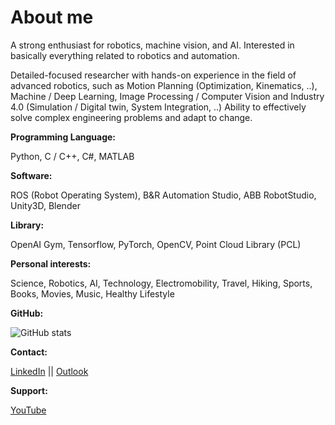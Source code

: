 # About me

A strong enthusiast for robotics, machine vision, and AI. Interested in basically everything related to robotics and automation.

Detailed-focused researcher with hands-on experience in the field of advanced robotics, such as Motion Planning (Optimization, Kinematics, ..), Machine / Deep Learning, Image Processing / Computer Vision and Industry 4.0 (Simulation / Digital twin, System Integration, ..) Ability to effectively solve complex engineering problems and adapt to change.

**Programming Language:**

Python, C / C++, C#, MATLAB

**Software:**

ROS (Robot Operating System), B&R Automation Studio, ABB RobotStudio, Unity3D, Blender

**Library:**

OpenAI Gym, Tensorflow, PyTorch, OpenCV, Point Cloud Library (PCL)

**Personal interests:**

Science, Robotics, AI, Technology, Electromobility, Travel, Hiking, Sports, Books, Movies, Music, Healthy Lifestyle

**GitHub:**

![GitHub stats](https://github-readme-stats.vercel.app/api?username=rparak&include_all_commits=true)

**Contact:**

[LinkedIn](https://www.linkedin.com/in/roman-parak-53960910a/) || [Outlook](mailto:Roman.Parak@outlook.com)

**Support:**

[YouTube](https://www.youtube.com/c/RomanParak)

